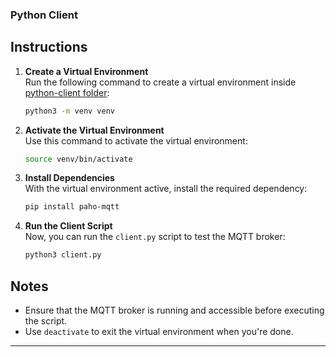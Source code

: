 ### Python Client

## Instructions

1. **Create a Virtual Environment**  
   Run the following command to create a virtual environment inside [python-client folder](https://github.com/n-mangini/mosquitto-client-setup/tree/main/python-client):
   ```bash
   python3 -m venv venv

2. **Activate the Virtual Environment**  
   Use this command to activate the virtual environment:
   ```bash
   source venv/bin/activate

3. **Install Dependencies**  
   With the virtual environment active, install the required dependency:
   ```bash
   pip install paho-mqtt

4. **Run the Client Script**  
   Now, you can run the `client.py` script to test the MQTT broker:
   ```bash
   python3 client.py

## Notes

- Ensure that the MQTT broker is running and accessible before executing the script.
- Use `deactivate` to exit the virtual environment when you're done.

---
